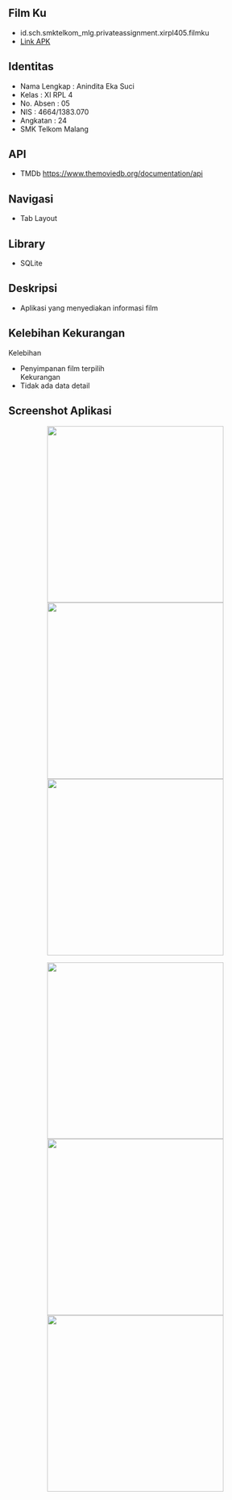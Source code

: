 ## Film Ku
* id.sch.smktelkom_mlg.privateassignment.xirpl405.filmku
* <a href="https://github.com/anindita88/PrivateAssignment/blob/master/or/app-release.apk">Link APK</a>

## Identitas
* Nama Lengkap : Anindita Eka Suci
* Kelas : XI RPL 4
* No. Absen : 05
* NIS : 4664/1383.070
* Angkatan : 24
* SMK Telkom Malang

## API
* TMDb
https://www.themoviedb.org/documentation/api

## Navigasi
* Tab Layout

## Library
* SQLite

## Deskripsi
* Aplikasi yang menyediakan informasi film

## Kelebihan Kekurangan
Kelebihan
* Penyimpanan film terpilih
<br>Kekurangan
* Tidak ada data detail

## Screenshot Aplikasi
<p align="center">
  <img src="https://github.com/anindita88/PrivateAssignment/blob/master/or/f%20(1).png" width="350"/>
  <img src="https://github.com/anindita88/PrivateAssignment/blob/master/or/f%20(2).png" width="350"/>
  <img src="https://github.com/anindita88/PrivateAssignment/blob/master/or/f%20(3).png" width="350"/>
</p>
<p align="center">
  <img src="https://github.com/anindita88/PrivateAssignment/blob/master/or/f%20(4).png" width="350"/>
  <img src="https://github.com/anindita88/PrivateAssignment/blob/master/or/f%20(5).png" width="350"/>
  <img src="https://github.com/anindita88/PrivateAssignment/blob/master/f%20(6).png" width="350"/>
</p>

